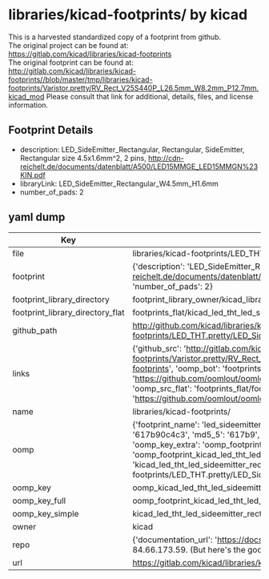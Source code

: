 # libraries/kicad-footprints/ by kicad  
This is a harvested standardized copy of a footprint from github.  
The original project can be found at:  
https://gitlab.com/kicad/libraries/kicad-footprints  
The original footprint can be found at:
http://gitlab.com/kicad/libraries/kicad-footprints//blob/master/tmp/libraries/kicad-footprints/Varistor.pretty/RV_Rect_V25S440P_L26.5mm_W8.2mm_P12.7mm.kicad_mod
Please consult that link for additional, details, files, and license information.  
## Footprint Details
* description: LED_SideEmitter_Rectangular, Rectangular, SideEmitter,  Rectangular size 4.5x1.6mm^2, 2 pins, http://cdn-reichelt.de/documents/datenblatt/A500/LED15MMGE_LED15MMGN%23KIN.pdf  
* libraryLink: LED_SideEmitter_Rectangular_W4.5mm_H1.6mm  
* number_of_pads: 2  
## yaml dump  
| Key | Value |  
| --- | --- |  
| file | libraries/kicad-footprints/LED_THT.pretty/LED_SideEmitter_Rectangular_W4.5mm_H1.6mm.kicad_mod |  
| footprint | {'description': 'LED_SideEmitter_Rectangular, Rectangular, SideEmitter,  Rectangular size 4.5x1.6mm^2, 2 pins, http://cdn-reichelt.de/documents/datenblatt/A500/LED15MMGE_LED15MMGN%23KIN.pdf', 'libraryLink': 'LED_SideEmitter_Rectangular_W4.5mm_H1.6mm', 'number_of_pads': 2} |  
| footprint_library_directory | footprint_library_owner/kicad_libraries/kicad-footprints/ |  
| footprint_library_directory_flat | footprints_flat/kicad_led_tht_led_sideemitter_rectangular_w4_5mm_h1_6mm/working |  
| github_path | http://github.com/kicad/libraries/kicad-footprints//blob/master/tmp/libraries/kicad-footprints/LED_THT.pretty/LED_SideEmitter_Rectangular_W4.5mm_H1.6mm.kicad_mod |  
| links | {'github_src': 'http://gitlab.com/kicad/libraries/kicad-footprints//blob/master/tmp/libraries/kicad-footprints/Varistor.pretty/RV_Rect_V25S440P_L26.5mm_W8.2mm_P12.7mm.kicad_mod', 'github_src_repo': 'https://gitlab.com/kicad/libraries/kicad-footprints', 'oomp_bot': 'footprints/kicad_led_tht_led_sideemitter_rectangular_w4_5mm_h1_6mm/working', 'oomp_bot_github': 'https://github.com/oomlout/oomlout_oomp_footprint_bot/tree/main/footprints/kicad_led_tht_led_sideemitter_rectangular_w4_5mm_h1_6mm/working', 'oomp_src_flat': 'footprints_flat/footprints_flat/kicad_led_tht_led_sideemitter_rectangular_w4_5mm_h1_6mm/working', 'oomp_src_flat_github': 'https://github.com/oomlout/oomlout_oomp_footprint_src/tree/main/footprints_flat/kicad_led_tht_led_sideemitter_rectangular_w4_5mm_h1_6mm/working'} |  
| name | libraries/kicad-footprints/ |  
| oomp | {'footprint_name': 'led_sideemitter_rectangular_w4_5mm_h1_6mm', 'library_name': 'led_tht', 'md5': '617b90c4c37f8e1d12754a8402490d28', 'md5_10': '617b90c4c3', 'md5_5': '617b9', 'md5_6': '617b90', 'oomp_key': 'oomp_kicad_led_tht_led_sideemitter_rectangular_w4_5mm_h1_6mm', 'oomp_key_extra': 'oomp_footprint_kicad_led_tht_led_sideemitter_rectangular_w4_5mm_h1_6mm', 'oomp_key_full': 'oomp_footprint_kicad_led_tht_led_sideemitter_rectangular_w4_5mm_h1_6mm_617b90', 'oomp_key_simple': 'kicad_led_tht_led_sideemitter_rectangular_w4_5mm_h1_6mm', 'original_filename': 'libraries/kicad-footprints/LED_THT.pretty/LED_SideEmitter_Rectangular_W4.5mm_H1.6mm.kicad_mod', 'owner_name': 'kicad'} |  
| oomp_key | oomp_kicad_led_tht_led_sideemitter_rectangular_w4_5mm_h1_6mm |  
| oomp_key_full | oomp_footprint_kicad_led_tht_led_sideemitter_rectangular_w4_5mm_h1_6mm |  
| oomp_key_simple | kicad_led_tht_led_sideemitter_rectangular_w4_5mm_h1_6mm |  
| owner | kicad |  
| repo | {'documentation_url': 'https://docs.github.com/rest/overview/resources-in-the-rest-api#rate-limiting', 'message': "API rate limit exceeded for 84.66.173.59. (But here's the good news: Authenticated requests get a higher rate limit. Check out the documentation for more details.)"} |  
| url | https://gitlab.com/kicad/libraries/kicad-footprints |  


